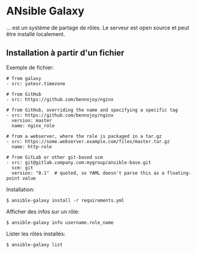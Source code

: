 # ANsible Galaxy 

... est un système de partage de rôles.
Le serveur est open source et peut être installé localement.

## Installation à partir d'un fichier

Exemple de fichier:

    # from galaxy
    - src: yatesr.timezone
    
    # from GitHub
    - src: https://github.com/bennojoy/nginx
    
    # from GitHub, overriding the name and specifying a specific tag
    - src: https://github.com/bennojoy/nginx
      version: master
      name: nginx_role
    
    # from a webserver, where the role is packaged in a tar.gz
    - src: https://some.webserver.example.com/files/master.tar.gz
      name: http-role
    
    # from GitLab or other git-based scm
    - src: git@gitlab.company.com:mygroup/ansible-base.git
      scm: git
      version: "0.1"  # quoted, so YAML doesn't parse this as a floating-point value
      
Installation:

    $ ansible-galaxy install -r requirements.yml

Afficher des infos sur un rôle:

    $ ansible-galaxy info username.role_name
    
Lister les rôles installés:

    $ ansible-galaxy list    